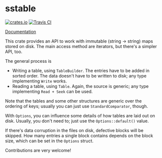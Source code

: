 # sstable

[![crates.io](https://img.shields.io/crates/v/sstable.svg)](https://crates.io/crates/sstable)
[![Travis
CI](https://api.travis-ci.org/dermesser/sstable.svg?branch=master)](https://api.travis-ci.org/dermesser/sstable)

[Documentation](https://docs.rs/sstable)

This crate provides an API to work with immutable (string -> string) maps stored
on disk. The main access method are iterators, but there's a simpler API, too.

The general process is

* Writing a table, using `TableBuilder`. The entries have to be added in
  sorted order. The data doesn't have to be written to disk; any type
  implementing `Write` works.
* Reading a table, using `Table`. Again, the source is generic; any type
  implementing `Read + Seek` can be used.

Note that the tables and some other structures are generic over the ordering of
keys; usually you can just use `StandardComparator`, though.

With `Options`, you can influence some details of how tables are laid out on
disk. Usually, you don't need to; just use the `Options::default()` value.

If there's data corruption in the files on disk, defective blocks will be
skipped. How many entries a single block contains depends on the block size,
which can be set in the `Options` struct.

Contributions are very welcome!
